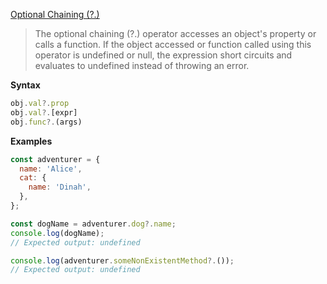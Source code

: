 [Optional Chaining (?.)](https://developer.mozilla.org/en-US/docs/Web/JavaScript/Reference/Operators/Optional_chaining)
> The optional chaining (?.) operator accesses an object's property or calls a function. If the object accessed or function called using this operator is undefined or null, the expression short circuits and evaluates to undefined instead of throwing an error.

**Syntax**
```javascript
obj.val?.prop
obj.val?.[expr]
obj.func?.(args)
```

**Examples**
```javascript
const adventurer = {
  name: 'Alice',
  cat: {
    name: 'Dinah',
  },
};

const dogName = adventurer.dog?.name;
console.log(dogName);
// Expected output: undefined

console.log(adventurer.someNonExistentMethod?.());
// Expected output: undefined
```
